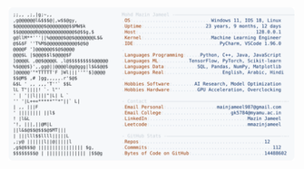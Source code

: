 <picture>
  <source srcset="https://raw.githubusercontent.com/mmazinjameel/mmazinjameel/main/dark_mode.svg?v=1755411320" media="(prefers-color-scheme: dark)">
  <img src="https://raw.githubusercontent.com/mmazinjameel/mmazinjameel/main/light_mode.svg?v=1755411320">
</picture>
